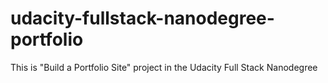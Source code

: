 # udacity-fullstack-nanodegree-portfolio
This is "Build a Portfolio Site" project in the Udacity Full Stack Nanodegree 
